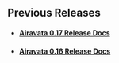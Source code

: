 ## Previous Releases

- <h4><a href="http://airavata.readthedocs.io/en/0.17/" target="_blank">Airavata 0.17 Release Docs</a></h4>
- <h4><a href="http://airavata.readthedocs.io/en/0.16/" target="_blank">Airavata 0.16 Release Docs</a></h4>
